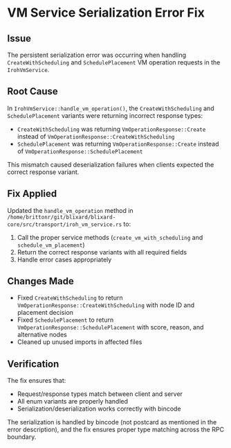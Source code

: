 # VM Service Serialization Error Fix

## Issue
The persistent serialization error was occurring when handling `CreateWithScheduling` and `SchedulePlacement` VM operation requests in the `IrohVmService`.

## Root Cause
In `IrohVmService::handle_vm_operation()`, the `CreateWithScheduling` and `SchedulePlacement` variants were returning incorrect response types:
- `CreateWithScheduling` was returning `VmOperationResponse::Create` instead of `VmOperationResponse::CreateWithScheduling`
- `SchedulePlacement` was returning `VmOperationResponse::Create` instead of `VmOperationResponse::SchedulePlacement`

This mismatch caused deserialization failures when clients expected the correct response variant.

## Fix Applied
Updated the `handle_vm_operation` method in `/home/brittonr/git/blixard/blixard-core/src/transport/iroh_vm_service.rs` to:

1. Call the proper service methods (`create_vm_with_scheduling` and `schedule_vm_placement`)
2. Return the correct response variants with all required fields
3. Handle error cases appropriately

## Changes Made
- Fixed `CreateWithScheduling` to return `VmOperationResponse::CreateWithScheduling` with node ID and placement decision
- Fixed `SchedulePlacement` to return `VmOperationResponse::SchedulePlacement` with score, reason, and alternative nodes
- Cleaned up unused imports in affected files

## Verification
The fix ensures that:
- Request/response types match between client and server
- All enum variants are properly handled
- Serialization/deserialization works correctly with bincode

The serialization is handled by bincode (not postcard as mentioned in the error description), and the fix ensures proper type matching across the RPC boundary.